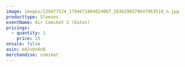 ```yaml
---
image: images/129477524_1794671804024067_2636290579647963510_n.jpg
producttype: Sleeves
eventName: Air Comiket 2 (Eatos)
pricings:
  - quantity: 1
    price: 25
onsale: false
asin: mX2vUn6nB
merchandise: comiket
---
```

